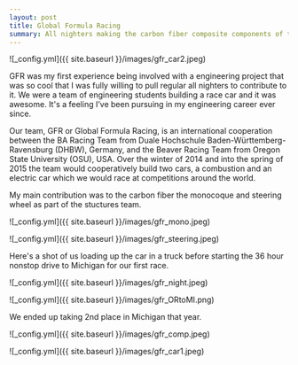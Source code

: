 ```yaml
---
layout: post
title: Global Formula Racing
summary: All nighters making the carbon fiber composite components of the 2015 Global Formula Racing student team car
---
```


![_config.yml]({{ site.baseurl }}/images/gfr_car2.jpeg)

GFR was my first experience being involved with a engineering project that was so cool that I was fully willing to pull regular all nighters to contribute to it. We were a team of engineering students building a race car and it was awesome. It's a feeling I’ve been pursuing in my engineering career ever since. 

Our team, GFR or Global Formula Racing, is an international cooperation between the BA Racing Team from Duale Hochschule Baden-Württemberg-Ravensburg (DHBW), Germany, and the Beaver Racing Team from Oregon State University (OSU), USA. Over the winter of 2014 and into the spring of 2015 the team would cooperatively build two cars, a combustion and an electric car which we would race at competitions around the world. 

My main contribution was to the carbon fiber the monocoque and steering wheel as part of the stuctures team. 

![_config.yml]({{ site.baseurl }}/images/gfr_mono.jpeg)

![_config.yml]({{ site.baseurl }}/images/gfr_steering.jpeg)

Here's a shot of us loading up the car in a truck before starting the 36 hour nonstop drive to Michigan for our first race.

![_config.yml]({{ site.baseurl }}/images/gfr_night.jpeg)

![_config.yml]({{ site.baseurl }}/images/gfr_ORtoMI.png)

We ended up taking 2nd place in Michigan that year.

![_config.yml]({{ site.baseurl }}/images/gfr_comp.jpeg)

![_config.yml]({{ site.baseurl }}/images/gfr_car1.jpeg)

